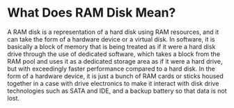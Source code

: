 # What Does RAM Disk Mean?
A RAM disk is a representation of a hard disk using RAM resources, and it can take the form of a hardware device or a virtual disk. In software, it is basically a block of memory that is being treated as if it were a hard disk drive through the use of dedicated software, which takes a block from the RAM pool and uses it as a dedicated storage area as if it were a hard drive, but with exceedingly faster performance compared to a hard disk. In the form of a hardware device, it is just a bunch of RAM cards or sticks housed together in a case with drive electronics to make it interact with disk drive technologies such as SATA and IDE, and a backup battery so that data is not lost.
